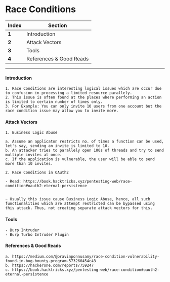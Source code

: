 # Race Conditions
Index | Section
--- | ---
**1** | Introduction
**2** | Attack Vectors
**3** | Tools 
**4** | References & Good Reads

___


#### Introduction
```
1. Race Conditions are interesting logical issues which are occur due to confusion in processing a limited resource parallely. 
2. This issue is often found at the places where performing an action is limited to certain number of times only. 
3. For Example: You can only invite 10 users from one account but the race condition issue may allow you to invite more.

```

#### Attack Vectors
```
1. Business Logic Abuse 

a. Assume an applicaton restricts no. of times a function can be used, let's say, sending an invite is limited to 10.
b. An attacker tries to parallely open 100s of threads and try to send multiple invites at once.
c. If the application is vulnerable, the user will be able to send more than 10 invites.

2. Race Conditions in OAuth2

- Read: https://book.hacktricks.xyz/pentesting-web/race-condition#oauth2-eternal-persistence


~ Usually this issue cause Business Logic Abuse, hence, all such functionalities which are attempt restricted can be bypassed using this attack. Thus, not creating separate attack vectors for this.
```

#### Tools

```
- Burp Intruder
- Burp Turbo Intruder Plugin

```

#### References & Good Reads

```
a. https://medium.com/@pravinponnusamy/race-condition-vulnerability-found-in-bug-bounty-program-573260454c43
b. https://hackerone.com/reports/759247
c. https://book.hacktricks.xyz/pentesting-web/race-condition#oauth2-eternal-persistence

```